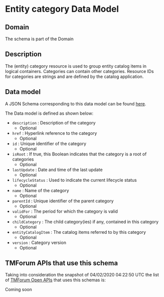 # Entity category Data Model

## Domain

The  schema is part of the  Domain

## Description

The (entity) category resource is used to group entity catalog items in logical containers. Categories can contain other categories.
Resource IDs for categories are strings and are defined by the catalog application.

## Data model

A JSON Schema corresponding to this data model can be found
[here](https://github.com/tmforum-rand/schemas/blob/candidates/Common/EntityCategory.schema.json).

The Data model is defined as shown below:
- `description` : Description of the category
  - Optional
- `href` : Hyperlink reference to the category
  - Optional
- `id` : Unique identifier of the category
  - Optional
- `isRoot` : If true, this Boolean indicates that the category is a root of categories
  - Optional
- `lastUpdate` : Date and time of the last update
  - Optional
- `lifecycleStatus` : Used to indicate the current lifecycle status
  - Optional
- `name` : Name of the category
  - Optional
- `parentId` : Unique identifier of the parent category
  - Optional
- `validFor` : The period for which the category is valid
  - Optional
- `childCategory` : The child category(ies) if any, contained in this category
  - Optional
- `entityCatalogItem` : The catalog items referred to by this category
  - Optional
- `version` : Category version
  - Optional




## TMForum APIs that use this schema

Taking into consideration the snapshot of 04/02/2020 04:22:50 UTC the list of [TMForum Open APIs](https://www.tmforum.org/open-apis/) that uses this schemas is:

Coming soon